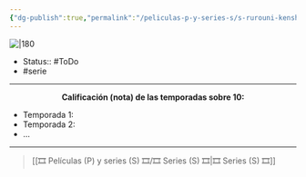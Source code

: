 ```yaml
---
{"dg-publish":true,"permalink":"/peliculas-p-y-series-s/s-rurouni-kenshin-remake/"}
---
```



![|180](https://m.media-amazon.com/images/M/MV5BYjRlZGQ5MjQtYTVlNC00Nzc4LTliZmYtYzAxNDA1NWZkZGMxXkEyXkFqcGdeQXVyNjAwNDUxODI@._V1_SX300.jpg)

- Status:: #ToDo
- #serie

---

**<center>Calificación (nota) de las temporadas sobre 10:</center>**

- Temporada 1: 
- Temporada 2: 
- ...

---

> [[🎞️ Películas (P) y series (S) 🎞️/🎞️ Series (S) 🎞️\|🎞️ Series (S) 🎞️]]